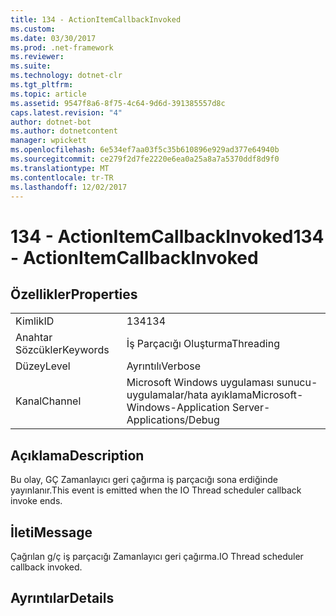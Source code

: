 ```yaml
---
title: 134 - ActionItemCallbackInvoked
ms.custom: 
ms.date: 03/30/2017
ms.prod: .net-framework
ms.reviewer: 
ms.suite: 
ms.technology: dotnet-clr
ms.tgt_pltfrm: 
ms.topic: article
ms.assetid: 9547f8a6-8f75-4c64-9d6d-391385557d8c
caps.latest.revision: "4"
author: dotnet-bot
ms.author: dotnetcontent
manager: wpickett
ms.openlocfilehash: 6e534ef7aa03f5c35b610896e929ad377e64940b
ms.sourcegitcommit: ce279f2d7fe2220e6ea0a25a8a7a5370ddf8d9f0
ms.translationtype: MT
ms.contentlocale: tr-TR
ms.lasthandoff: 12/02/2017
---
```

# <a name="134---actionitemcallbackinvoked"></a><span data-ttu-id="16e54-102">134 - ActionItemCallbackInvoked</span><span class="sxs-lookup"><span data-stu-id="16e54-102">134 - ActionItemCallbackInvoked</span></span>
## <a name="properties"></a><span data-ttu-id="16e54-103">Özellikler</span><span class="sxs-lookup"><span data-stu-id="16e54-103">Properties</span></span>  
  
|||  
|-|-|  
|<span data-ttu-id="16e54-104">Kimlik</span><span class="sxs-lookup"><span data-stu-id="16e54-104">ID</span></span>|<span data-ttu-id="16e54-105">134</span><span class="sxs-lookup"><span data-stu-id="16e54-105">134</span></span>|  
|<span data-ttu-id="16e54-106">Anahtar Sözcükler</span><span class="sxs-lookup"><span data-stu-id="16e54-106">Keywords</span></span>|<span data-ttu-id="16e54-107">İş Parçacığı Oluşturma</span><span class="sxs-lookup"><span data-stu-id="16e54-107">Threading</span></span>|  
|<span data-ttu-id="16e54-108">Düzey</span><span class="sxs-lookup"><span data-stu-id="16e54-108">Level</span></span>|<span data-ttu-id="16e54-109">Ayrıntılı</span><span class="sxs-lookup"><span data-stu-id="16e54-109">Verbose</span></span>|  
|<span data-ttu-id="16e54-110">Kanal</span><span class="sxs-lookup"><span data-stu-id="16e54-110">Channel</span></span>|<span data-ttu-id="16e54-111">Microsoft Windows uygulaması sunucu-uygulamalar/hata ayıklama</span><span class="sxs-lookup"><span data-stu-id="16e54-111">Microsoft-Windows-Application Server-Applications/Debug</span></span>|  
  
## <a name="description"></a><span data-ttu-id="16e54-112">Açıklama</span><span class="sxs-lookup"><span data-stu-id="16e54-112">Description</span></span>  
 <span data-ttu-id="16e54-113">Bu olay, GÇ Zamanlayıcı geri çağırma iş parçacığı sona erdiğinde yayınlanır.</span><span class="sxs-lookup"><span data-stu-id="16e54-113">This event is emitted when the IO Thread scheduler callback invoke ends.</span></span>  
  
## <a name="message"></a><span data-ttu-id="16e54-114">İleti</span><span class="sxs-lookup"><span data-stu-id="16e54-114">Message</span></span>  
 <span data-ttu-id="16e54-115">Çağrılan g/ç iş parçacığı Zamanlayıcı geri çağırma.</span><span class="sxs-lookup"><span data-stu-id="16e54-115">IO Thread scheduler callback invoked.</span></span>  
  
## <a name="details"></a><span data-ttu-id="16e54-116">Ayrıntılar</span><span class="sxs-lookup"><span data-stu-id="16e54-116">Details</span></span>
